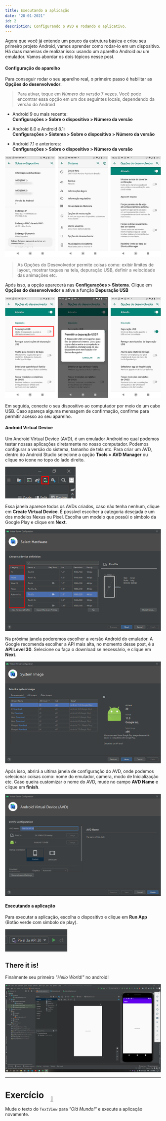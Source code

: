 ```yaml
---
title: Executando a aplicação
date: "28-01-2021"
id: 2
description: Configurando o AVD e rodando o aplicativo.
---
```


Agora que você já entende um pouco da estrutura básica e criou seu primeiro projeto Android, vamos aprender como rodar-lo em um dispositivo. Há duas maneiras de realizar isso: usando um aparelho Android _ou_ um emulador. Vamos abordar os dois tópicos nesse post.

#### Configuração do aparelho

Para conseguir rodar o seu aparelho real, o primeiro passo é habilitar as **Opções do desenvolvedor**. 
>Para ativar, toque em _Número da versão_ 7 vezes. Você pode encontrar essa opção em um dos seguintes locais, dependendo da versão do Android

* Android 9 ou mais recente:   
**Configurações > Sobre o dispositivo > Número da versão**

* Android 8.0 e Android 8.1:  
**Configurações > Sistema > Sobre o dispositivo > Número da versão**

* Android 7.1 e anteriores:  
**Configurações > Sobre o dispositivo > Número da versão**

![Modo desenvolvedor](modo-desenvolvedor.jpg)
> As Opções do Desevolvedor permite coisas como: exibir limites de layout, mostrar toques na tela, depuração USB, definir a velocidade das animações etc.

Após isso, a opção aparecerá nas **Configurações > Sistema**. Clique em **Opções do desenvolvedor** e ative a função **Depuração USB**

![Depuração USB](depuracao-usb.png)

Em seguida, conecte o seu dispositivo ao computador por meio de um cabo USB. Caso apareça alguma mensagem de confirmação, confirme para permitir acesso ao seu aparelho.


#### Android Virtual Device

Um Android Virtual Device (AVD), é um emulador Android no qual podemos testar nossas aplicações diretamente no nosso computador. Podemos configurar a versão do sistema, tamanho de tela etc. Para criar um AVD, dentro do Android Studio selecione a opção **Tools > AVD Manager** ou clique no ícone no topo do lado direito.

![AVD Manager](AVD-manager.png)

Essa janela aparece todos os AVDs criados, caso não tenha nenhum, clique em **Create Virtual Device**. É possível escolher a categoria desejada e um dos modelos Nexus ou Pixel. Escolha um modelo que possúi o símbolo da Google Play e clique em **Next**.


![AVD Manager](modelo.png)

Na próxima janela poderemos escolher a versão Android do emulador. A Google recomenda escolher a API mais alta, no momento desse post, é a **API Level 30**. Selecione ou faça o download se necessário, e clique em **Next**.

![AVD Manager](versao.png)

Após isso, abrirá a ultima janela de configuração do AVD, onde podemos selecionar coisas como: nome do emulador, camera, modo de Inicialização etc. Caso queira customizar o nome do AVD, mude no campo **AVD Name** e clique em **finish**.

![AVD Name](avd-name.png)

#### Executando a aplicação

Para executar a aplicação, escolha o dispositivo e clique em **Run App** (Botão verde com símbolo de play).

![run App](run.png)

## There it is!

Finalmente seu primeiro _"Hello World!"_ no android!

![Aplicativo no emulador](running.png)

---
# Exercício <a style="font-size: 1rem;position: absolute;display: inline-block; margin-top: 20px;margin-left: 20px;opacity: 0.3;" title="Resposta" href="../arquivo-de-recursos/#resposta">🔗</a>

Mude o texto do `TextView` para _"Olá Mundo!"_ e execute a aplicação novamente.